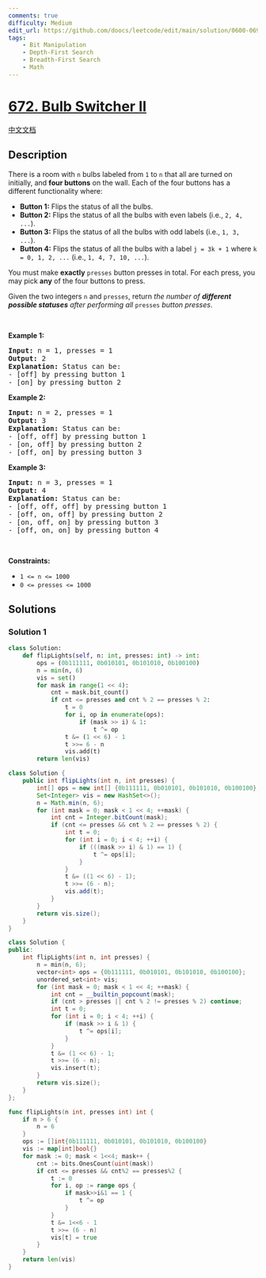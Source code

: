 ```yaml
---
comments: true
difficulty: Medium
edit_url: https://github.com/doocs/leetcode/edit/main/solution/0600-0699/0672.Bulb%20Switcher%20II/README_EN.md
tags:
    - Bit Manipulation
    - Depth-First Search
    - Breadth-First Search
    - Math
---
```


# [672. Bulb Switcher II](https://leetcode.com/problems/bulb-switcher-ii)

[中文文档](/solution/0600-0699/0672.Bulb%20Switcher%20II/README.md)

## Description

<p>There is a room with <code>n</code> bulbs labeled from <code>1</code> to <code>n</code> that all are turned on initially, and <strong>four buttons</strong> on the wall. Each of the four buttons has a different functionality where:</p>

<ul>
	<li><strong>Button 1:</strong> Flips the status of all the bulbs.</li>
	<li><strong>Button 2:</strong> Flips the status of all the bulbs with even labels (i.e., <code>2, 4, ...</code>).</li>
	<li><strong>Button 3:</strong> Flips the status of all the bulbs with odd labels (i.e., <code>1, 3, ...</code>).</li>
	<li><strong>Button 4:</strong> Flips the status of all the bulbs with a label <code>j = 3k + 1</code> where <code>k = 0, 1, 2, ...</code> (i.e., <code>1, 4, 7, 10, ...</code>).</li>
</ul>

<p>You must make <strong>exactly</strong> <code>presses</code> button presses in total. For each press, you may pick <strong>any</strong> of the four buttons to press.</p>

<p>Given the two integers <code>n</code> and <code>presses</code>, return <em>the number of <strong>different possible statuses</strong> after performing all </em><code>presses</code><em> button presses</em>.</p>

<p>&nbsp;</p>
<p><strong class="example">Example 1:</strong></p>

<pre>
<strong>Input:</strong> n = 1, presses = 1
<strong>Output:</strong> 2
<strong>Explanation:</strong> Status can be:
- [off] by pressing button 1
- [on] by pressing button 2
</pre>

<p><strong class="example">Example 2:</strong></p>

<pre>
<strong>Input:</strong> n = 2, presses = 1
<strong>Output:</strong> 3
<strong>Explanation:</strong> Status can be:
- [off, off] by pressing button 1
- [on, off] by pressing button 2
- [off, on] by pressing button 3
</pre>

<p><strong class="example">Example 3:</strong></p>

<pre>
<strong>Input:</strong> n = 3, presses = 1
<strong>Output:</strong> 4
<strong>Explanation:</strong> Status can be:
- [off, off, off] by pressing button 1
- [off, on, off] by pressing button 2
- [on, off, on] by pressing button 3
- [off, on, on] by pressing button 4
</pre>

<p>&nbsp;</p>
<p><strong>Constraints:</strong></p>

<ul>
	<li><code>1 &lt;= n &lt;= 1000</code></li>
	<li><code>0 &lt;= presses &lt;= 1000</code></li>
</ul>

## Solutions

### Solution 1

<!-- tabs:start -->

```python
class Solution:
    def flipLights(self, n: int, presses: int) -> int:
        ops = (0b111111, 0b010101, 0b101010, 0b100100)
        n = min(n, 6)
        vis = set()
        for mask in range(1 << 4):
            cnt = mask.bit_count()
            if cnt <= presses and cnt % 2 == presses % 2:
                t = 0
                for i, op in enumerate(ops):
                    if (mask >> i) & 1:
                        t ^= op
                t &= (1 << 6) - 1
                t >>= 6 - n
                vis.add(t)
        return len(vis)
```

```java
class Solution {
    public int flipLights(int n, int presses) {
        int[] ops = new int[] {0b111111, 0b010101, 0b101010, 0b100100};
        Set<Integer> vis = new HashSet<>();
        n = Math.min(n, 6);
        for (int mask = 0; mask < 1 << 4; ++mask) {
            int cnt = Integer.bitCount(mask);
            if (cnt <= presses && cnt % 2 == presses % 2) {
                int t = 0;
                for (int i = 0; i < 4; ++i) {
                    if (((mask >> i) & 1) == 1) {
                        t ^= ops[i];
                    }
                }
                t &= ((1 << 6) - 1);
                t >>= (6 - n);
                vis.add(t);
            }
        }
        return vis.size();
    }
}
```

```cpp
class Solution {
public:
    int flipLights(int n, int presses) {
        n = min(n, 6);
        vector<int> ops = {0b111111, 0b010101, 0b101010, 0b100100};
        unordered_set<int> vis;
        for (int mask = 0; mask < 1 << 4; ++mask) {
            int cnt = __builtin_popcount(mask);
            if (cnt > presses || cnt % 2 != presses % 2) continue;
            int t = 0;
            for (int i = 0; i < 4; ++i) {
                if (mask >> i & 1) {
                    t ^= ops[i];
                }
            }
            t &= (1 << 6) - 1;
            t >>= (6 - n);
            vis.insert(t);
        }
        return vis.size();
    }
};
```

```go
func flipLights(n int, presses int) int {
	if n > 6 {
		n = 6
	}
	ops := []int{0b111111, 0b010101, 0b101010, 0b100100}
	vis := map[int]bool{}
	for mask := 0; mask < 1<<4; mask++ {
		cnt := bits.OnesCount(uint(mask))
		if cnt <= presses && cnt%2 == presses%2 {
			t := 0
			for i, op := range ops {
				if mask>>i&1 == 1 {
					t ^= op
				}
			}
			t &= 1<<6 - 1
			t >>= (6 - n)
			vis[t] = true
		}
	}
	return len(vis)
}
```

<!-- tabs:end -->

<!-- end -->
